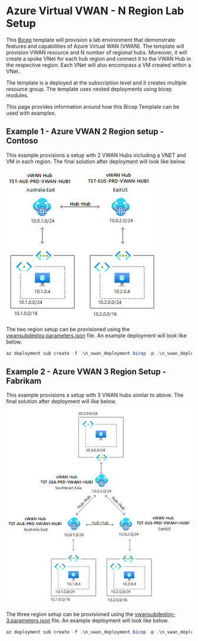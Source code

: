 # Azure Virtual VWAN - N Region Lab Setup

This [Bicep](https://github.com/Azure/bicep) template will provision a lab environment that demonstrate features and capabilities of Azure Virtual WAN (VWAN). The template will provision VWAN resource and N number of regional hubs. Moreover, it will create a spoke VNet for each hub region and connect it to the VWAN Hub in the respective region. Each VNet will also encompass a VM created within a VNet.

The template is a deployed at the subscription level and it creates multiple resource group. The template uses nested deployments using bicep modules. 

This page provides information around how this Bicep Template can be used with examples. 

## Example 1 - Azure VWAN 2 Region setup - Contoso

This example provisions a setup with 2 VWAN Hubs including a VNET and VM in each region. The final solution after deployment will look like below. 

![VWAN 2 Region Setup](images/vWAN2R_B.png "VWAN 2 Region Setup - Contoso")

The two region setup can be provisioned using the [vwansubdeploy.parameters.json](/vwansubdeploy.parameters.json) file. An example deployment will look like below. 

```powershell
az deployment sub create -f .\n_vwan_deployment.bicep -p .\n_vwan_deployment.parameters.2region.json -l australiaeast -c -o json
```

## Example 2 - Azure VWAN 3 Region Setup - Fabrikam

This example provisions a setup with 3 VWAN hubs similar to above. The final solution after deployment will like below. 

![VWAN 3 Region Setup](images/vWAN3R_B.png "VWAN 3 Region Setup - Fabrikam")

The three region setup can be provisioned using the [vwansubdeploy-3.parameters.json](/vwansubdeploy-3.parameters.json) file. An example deployment will look like below. 

```powershell
az deployment sub create -f .\n_vwan_deployment.bicep -p .\n_vwan_deployment.parameters.3region.json -l australiaeast -c -o json
```




